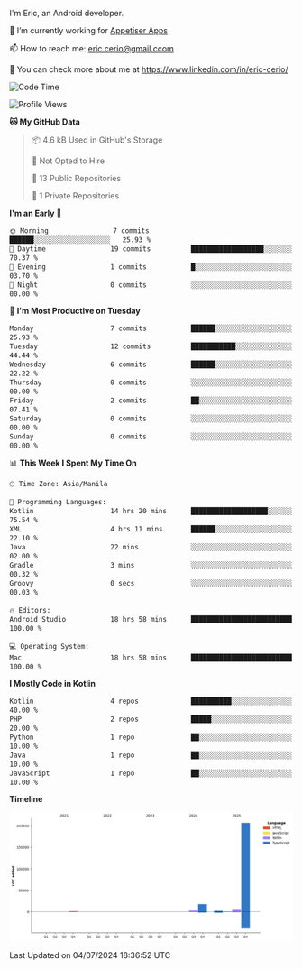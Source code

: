 
I'm Eric, an Android developer.

🔭 I’m currently working for [Appetiser Apps](http://appetiser.com.au)

📫 How to reach me: eric.cerio@gmail.ccom

👀 You can check more about me at https://www.linkedin.com/in/eric-cerio/

<!--START_SECTION:waka-->
![Code Time](http://img.shields.io/badge/Code%20Time-80%20hrs%2048%20mins-blue)

![Profile Views](http://img.shields.io/badge/Profile%20Views-1-blue)

**🐱 My GitHub Data** 

> 📦 4.6 kB Used in GitHub's Storage 
 > 
> 🚫 Not Opted to Hire
 > 
> 📜 13 Public Repositories 
 > 
> 🔑 1 Private Repositories 
 > 
**I'm an Early 🐤** 

```text
🌞 Morning                7 commits           ██████░░░░░░░░░░░░░░░░░░░   25.93 % 
🌆 Daytime                19 commits          ██████████████████░░░░░░░   70.37 % 
🌃 Evening                1 commits           █░░░░░░░░░░░░░░░░░░░░░░░░   03.70 % 
🌙 Night                  0 commits           ░░░░░░░░░░░░░░░░░░░░░░░░░   00.00 % 
```
📅 **I'm Most Productive on Tuesday** 

```text
Monday                   7 commits           ██████░░░░░░░░░░░░░░░░░░░   25.93 % 
Tuesday                  12 commits          ███████████░░░░░░░░░░░░░░   44.44 % 
Wednesday                6 commits           ██████░░░░░░░░░░░░░░░░░░░   22.22 % 
Thursday                 0 commits           ░░░░░░░░░░░░░░░░░░░░░░░░░   00.00 % 
Friday                   2 commits           ██░░░░░░░░░░░░░░░░░░░░░░░   07.41 % 
Saturday                 0 commits           ░░░░░░░░░░░░░░░░░░░░░░░░░   00.00 % 
Sunday                   0 commits           ░░░░░░░░░░░░░░░░░░░░░░░░░   00.00 % 
```


📊 **This Week I Spent My Time On** 

```text
🕑︎ Time Zone: Asia/Manila

💬 Programming Languages: 
Kotlin                   14 hrs 20 mins      ███████████████████░░░░░░   75.54 % 
XML                      4 hrs 11 mins       ██████░░░░░░░░░░░░░░░░░░░   22.10 % 
Java                     22 mins             ░░░░░░░░░░░░░░░░░░░░░░░░░   02.00 % 
Gradle                   3 mins              ░░░░░░░░░░░░░░░░░░░░░░░░░   00.32 % 
Groovy                   0 secs              ░░░░░░░░░░░░░░░░░░░░░░░░░   00.03 % 

🔥 Editors: 
Android Studio           18 hrs 58 mins      █████████████████████████   100.00 % 

💻 Operating System: 
Mac                      18 hrs 58 mins      █████████████████████████   100.00 % 
```

**I Mostly Code in Kotlin** 

```text
Kotlin                   4 repos             ██████████░░░░░░░░░░░░░░░   40.00 % 
PHP                      2 repos             █████░░░░░░░░░░░░░░░░░░░░   20.00 % 
Python                   1 repo              ██░░░░░░░░░░░░░░░░░░░░░░░   10.00 % 
Java                     1 repo              ██░░░░░░░░░░░░░░░░░░░░░░░   10.00 % 
JavaScript               1 repo              ██░░░░░░░░░░░░░░░░░░░░░░░   10.00 % 
```



**Timeline**

![Lines of Code chart](https://raw.githubusercontent.com/eric-cerio/eric-cerio/main/assets/bar_graph.png)


 Last Updated on 04/07/2024 18:36:52 UTC
<!--END_SECTION:waka-->
